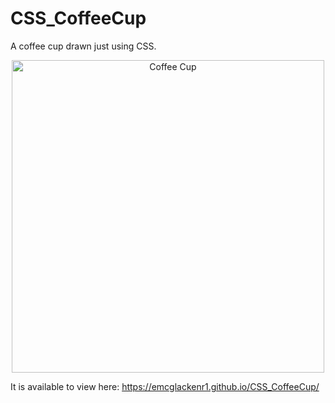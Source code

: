 <h1> CSS_CoffeeCup </h1>

A coffee cup drawn just using CSS. 

<p align="center">
  <img src="https://user-images.githubusercontent.com/64873698/128766519-b44ffbdd-310a-4251-b2ac-ec397e80e05f.JPG" width="500"  alt="Coffee Cup">
</p>

<p>

It is available to view here: https://emcglackenr1.github.io/CSS_CoffeeCup/

</p>
